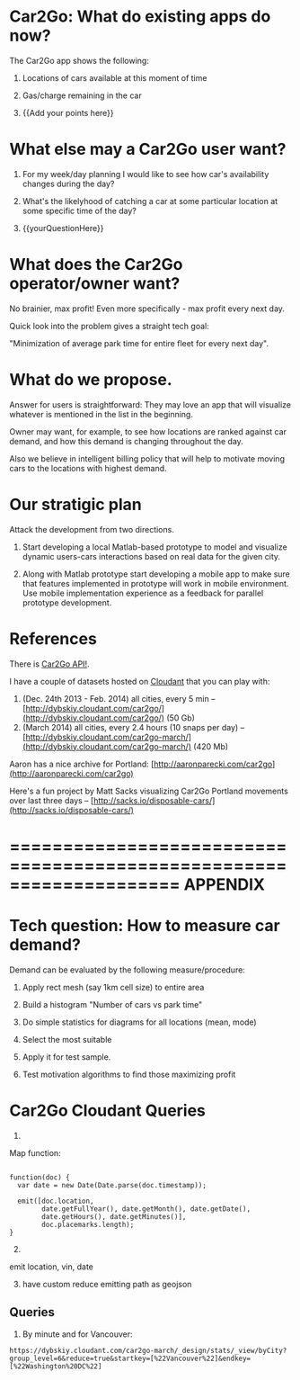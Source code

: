 Car2Go: What do existing apps do now?
====================

The Car2Go app shows the following:

1. Locations of cars available at this moment of time

2. Gas/charge remaining in the car

3. {{Add your points here}}


What else may a Car2Go user want?
====================

1. For my week/day planning I would like to see how car's availability changes during the day?

2. What's the likelyhood of catching a car at some particular location at some specific time of the day?

3. {{yourQuestionHere}}


What does the Car2Go operator/owner want?
====================

No brainier, max profit! Even more specifically - max profit every next day.

Quick look into the problem gives a straight tech goal:

"Minimization of average park time for entire fleet for every next day".


What do we propose.
====================

Answer for users is straightforward: They may love an app that will visualize whatever is mentioned in the list in the beginning.

Owner may want, for example, to see how locations are ranked against car demand, and how this demand is changing throughout the day.

Also we believe in intelligent billing policy that will help to motivate moving cars to the locations with highest demand.


Our stratigic plan
===========

Attack the development from two directions.

1. Start developing a local Matlab-based prototype to model and visualize dynamic users-cars interactions based on real data for the given city. 

2. Along with Matlab prototype start developing a mobile app to make sure that features implemented in prototype will work in mobile environment. Use mobile implementation experience as a feedback for parallel prototype development. 


References
============

There is [Car2Go API!](https://code.google.com/p/car2go/). 

I have a couple of datasets hosted on [Cloudant](https://cloudant.com/) that you can play with:

1. (Dec. 24th 2013 - Feb. 2014) all cities, every 5 min – [http://dybskiy.cloudant.com/car2go/](http://dybskiy.cloudant.com/car2go/) (50 Gb)
2. (March 2014) all cities, every 2.4 hours (10 snaps per day) – [http://dybskiy.cloudant.com/car2go-march/](http://dybskiy.cloudant.com/car2go-march/) (420 Mb)


Aaron has a nice archive for Portland: [http://aaronparecki.com/car2go](http://aaronparecki.com/car2go)


Here's a fun project by Matt Sacks visualizing Car2Go Portland movements over last three days – [http://sacks.io/disposable-cars/](http://sacks.io/disposable-cars/)


====================================================================
APPENDIX
====================================================================


Tech question: How to measure car demand?
==================

Demand can be evaluated by the following measure/procedure:

1) Apply rect mesh (say 1km cell size) to entire area

2) Build a histogram "Number of cars vs park time"

3) Do simple statistics for diagrams for all locations (mean, mode)

4) Select the most suitable 

5) Apply it for test sample.

6) Test motivation algorithms to find those maximizing profit  
 

Car2Go Cloudant Queries
====================
1.
Map function:
```

function(doc) {
  var date = new Date(Date.parse(doc.timestamp));

  emit([doc.location,
        date.getFullYear(), date.getMonth(), date.getDate(),
        date.getHours(), date.getMinutes()],
        doc.placemarks.length);
}

```

2.
emit  location, vin, date

3. have custom reduce emitting path as geojson


## Queries
1. By minute and for Vancouver:
```
https://dybskiy.cloudant.com/car2go-march/_design/stats/_view/byCity?group_level=6&reduce=true&startkey=[%22Vancouver%22]&endkey=[%22Washington%20DC%22]
```




